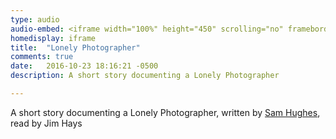 ```yaml
---
type: audio
audio-embed: <iframe width="100%" height="450" scrolling="no" frameborder="no" src="https://w.soundcloud.com/player/?url=https%3A//api.soundcloud.com/tracks/317842711&amp;auto_play=false&amp;hide_related=false&amp;show_comments=true&amp;show_user=true&amp;show_reposts=false&amp;visual=true"></iframe>
homedisplay: iframe
title:  "Lonely Photographer"
comments: true
date:   2016-10-23 18:16:21 -0500
description: A short story documenting a Lonely Photographer

---
```


A short story documenting a Lonely Photographer, written by [Sam Hughes](https://qntm.org/lonely), read by Jim Hays